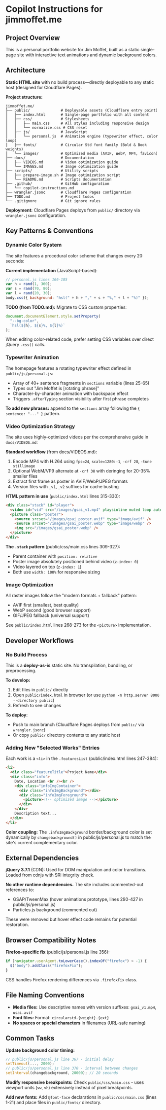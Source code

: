 # Copilot Instructions for jimmoffet.me

## Project Overview

This is a personal portfolio website for Jim Moffet, built as a static single-page site with interactive text animations and dynamic background colors.

## Architecture

**Static HTML site** with no build process—directly deployable to any static host (designed for Cloudflare Pages).

**Project structure:**

```
jimmoffet.me/
├── public/              # Deployable assets (Cloudflare entry point)
│   ├── index.html       # Single-page portfolio with all content
│   ├── css/             # Stylesheets
│   │   ├── main.css     # All styles including responsive design
│   │   └── normalize.css # CSS reset
│   ├── js/              # JavaScript
│   │   └── personal.js  # Animation engine (typewriter effect, color loop)
│   ├── fonts/           # Circular Std font family (Bold & Book weights)
│   └── images/          # Optimized media (AVIF, WebP, MP4, favicon)
├── docs/                # Documentation
│   ├── VIDEOS.md        # Video optimization guide
│   └── IMAGES.md        # Image optimization guide
├── scripts/             # Utility scripts
│   ├── prepare-image.sh # Image optimization script
│   └── README.md        # Scripts documentation
├── .github/             # GitHub configuration
│   └── copilot-instructions.md
├── wrangler.jsonc       # Cloudflare Pages configuration
├── TODO.md              # Project todos
└── .gitignore           # Git ignore rules
```

**Deployment:** Cloudflare Pages deploys from `public/` directory via `wrangler.jsonc` configuration.

## Key Patterns & Conventions

### Dynamic Color System

The site features a procedural color scheme that changes every 20 seconds:

**Current implementation** (JavaScript-based):

```javascript
// personal.js lines 166-185
var h = rand(1, 360);
var s = rand(70, 80);
var l = rand(20, 30);
body.css({ background: "hsl(" + h + "," + s + "%," + l + "%)" });
```

**TODO (from TODO.md):** Migrate to CSS custom properties:

```javascript
document.documentElement.style.setProperty(
  "--bg-color",
  `hsl(${h}, ${s}%, ${l}%)`
);
```

When editing color-related code, prefer setting CSS variables over direct jQuery `.css()` calls.

### Typewriter Animation

The homepage features a rotating typewriter effect defined in `public/js/personal.js`:

- Array of 40+ sentence fragments in `sections` variable (lines 25-65)
- Types out "Jim Moffet is [rotating phrase]"
- Character-by-character animation with backspace effect
- Triggers `.afterTyping` section visibility after first phrase completes

**To add new phrases:** append to the `sections` array following the `{ sentence: "..." }` pattern.

### Video Optimization Strategy

The site uses highly-optimized videos per the comprehensive guide in `docs/VIDEOS.md`:

**Standard workflow** (from docs/VIDEOS.md):

1. Encode MP4 with H.264 using `fps=24`, `scale=1280:-1`, `-crf 28`, `-tune stillimage`
2. Optional WebM/VP9 alternate at `-crf 38` with deringing for 20-35% smaller files
3. Extract first frame as poster in AVIF/WebP/JPEG formats
4. Version files with `_v1`, `_v2` suffixes for cache busting

**HTML pattern in use** (`public/index.html` lines 315-330):

```html
<div class="stack" id="player">
  <video id="vid" src="/images/gsai_v1.mp4" playsinline muted loop autoplay preload="metadata" width="1280">
  <picture class="poster">
    <source srcset="/images/gsai_poster.avif" type="image/avif" />
    <source srcset="/images/gsai_poster.webp" type="image/webp" />
    <img src="/images/gsai_poster.webp" />
  </picture>
</div>
```

**The `.stack` pattern** (public/css/main.css lines 309-327):

- Parent container with `position: relative`
- Poster image absolutely positioned behind video (`z-index: 0`)
- Video layered on top (`z-index: 1`)
- Both use `width: 100%` for responsive sizing

### Image Optimization

All raster images follow the "modern formats + fallback" pattern:

- AVIF first (smallest, best quality)
- WebP second (good browser support)
- GIF/JPEG fallback (universal support)

See `public/index.html` lines 268-273 for the `<picture>` implementation.

## Developer Workflows

### No Build Process

This is a **deploy-as-is** static site. No transpilation, bundling, or preprocessing.

**To develop:**

1. Edit files in `public/` directly
2. Open `public/index.html` in browser (or use `python -m http.server 8000 --directory public`)
3. Refresh to see changes

**To deploy:**

- Push to main branch (Cloudflare Pages deploys from `public/` via `wrangler.jsonc`)
- Or copy `public/` directory contents to any static host

### Adding New "Selected Works" Entries

Each work is a `<li>` in the `.featuresList` (public/index.html lines 247-384):

```html
<li>
  <div class="featureTitle">Project Name</div>
  <div class="info">
    Date, Location <br /><br />
    <div class="infoImgContainer">
      <div class="infoImgBackground"></div>
      <div class="infoImgForeground">
        <picture><!-- optimized image --></picture>
      </div>
    </div>
    Description text...
  </div>
</li>
```

**Color coupling:** The `.infoImgBackground` border/background color is set dynamically by `changebackground()` in public/js/personal.js to match the site's current complementary color.

## External Dependencies

**jQuery 3.7.1** (CDN): Used for DOM manipulation and color transitions. Loaded from cdnjs with SRI integrity check.

**No other runtime dependencies.** The site includes commented-out references to:

- GSAP/TweenMax (hover animations prototype, lines 290-427 in public/js/personal.js)
- Particles.js background (commented out)

These were removed but hover effect code remains for potential restoration.

## Browser Compatibility Notes

**Firefox-specific fix** (public/js/personal.js line 356):

```javascript
if (navigator.userAgent.toLowerCase().indexOf("firefox") > -1) {
  $("body").addClass("firefoxFix");
}
```

CSS handles Firefox rendering differences via `.firefoxFix` class.

## File Naming Conventions

- **Media files:** Use descriptive names with version suffixes: `gsai_v1.mp4`, `usai.avif`
- **Font files:** Format: `circularstd-{weight}.{ext}`
- **No spaces or special characters** in filenames (URL-safe naming)

## Common Tasks

**Update background color timing:**

```javascript
// public/js/personal.js line 367 - initial delay
setTimeout(..., 2000);
// public/js/personal.js line 370 - interval between changes
setInterval(changebackground, 20000); // 20 seconds
```

**Modify responsive breakpoints:** Check `public/css/main.css` - uses viewport units (`vw`, `vh`) extensively instead of pixel breakpoints.

**Add new fonts:** Add `@font-face` declarations in `public/css/main.css` (lines 1-21) and place files in `public/fonts/` directory.

